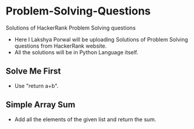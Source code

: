 # Problem-Solving-Questions
Solutions of HackerRank Problem Solving questions

- Here I Lakshya Porwal will be uploading Solutions of Problem Solving questions from HackerRank website.
- All the solutions will be in Python Language itself.


## Solve Me First
- Use "return a+b".


## Simple Array Sum
- Add all the elements of the given list and return the sum.
